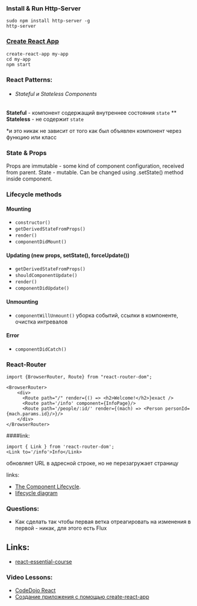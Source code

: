 ### Install & Run Http-Server
    sudo npm install http-server -g
    http-server

### [Create React App](https://github.com/facebook/create-react-app#create-react-app--)
    create-react-app my-app
    cd my-app
    npm start

### React Patterns:
* ###### Stateful и Stateless Components
__Stateful__ - компонент содержащий внутреннее состояния `state`
** __Stateless__ - не содержит `state`

*и это никак не зависит от того как был объявлен компонент через функцию или класс

### State & Props
Props are immutable - some kind of component configuration, received from parent.
State - mutable. Can be changed using .setState() method inside component.

### Lifecycle methods
#### Mounting
* `constructor()`
* `getDerivedStateFromProps()`
* `render()`
* `componentDidMount()`

#### Updating (new props, setState(), forceUpdate())
* `getDerivedStateFromProps()`
* `shouldComponentUpdate()`
* `render()`
* `componentDidUpdate()`

#### Unmounting
* `componentWillUnmount()` уборка событий, ссылки в компоненте, очистка интревалов

#### Error
* `componentDidCatch()`


### React-Router

```
import {BrowserRouter, Route} from "react-router-dom";

<BrowserRouter>
    <div>
      <Route path="/" render={() => <h2>Welcome!</h2>}exact />
      <Route path='/info' component={InfoPage}/>
      <Route path='/people/:id/' render={(mach) => <Person personId={mach.params.id}/>}/>
    </div>
</BrowserRouter>
```
####link:
```
import { Link } from 'react-router-dom';
<Link to='/info'>Info</Link>
```
обновляет URL в адресной строке, но не перезагружает страницу


links:
* [The Component Lifecycle](https://reactjs.org/docs/react-component.html#the-component-lifecycle).
* [lifecycle diagram](http://projects.wojtekmaj.pl/react-lifecycle-methods-diagram/)


### Questions:
* Как сделать так чтобы первая ветка отреагировать на изменения в первой - никак, для этого есть Flux

## Links:
* [react-essential-course](https://github.com/krambertech/react-essential-course)
### Video Lessons:
* [CodeDojo React](https://www.youtube.com/watch?v=fQAKKXc6BCM&list=PLqHlAwsJRxAONt5CnjMMeKdYGv1CDRUOl)
* [Создание приложения с помощью create-react-app](https://www.youtube.com/watch?v=ZYZp_i8Hfmw&list=PLqHlAwsJRxANc2mFeSIRLdglGf2ZNzNBr)